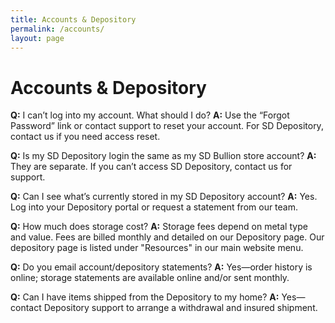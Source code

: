 ```yaml
---
title: Accounts & Depository
permalink: /accounts/
layout: page
---
```

# Accounts & Depository

**Q:** I can’t log into my account. What should I do?
**A:** Use the “Forgot Password” link or contact support to reset your account. For SD Depository, contact us if you need access reset.

**Q:** Is my SD Depository login the same as my SD Bullion store account?
**A:** They are separate. If you can’t access SD Depository, contact us for support.

**Q:** Can I see what’s currently stored in my SD Depository account?
**A:** Yes. Log into your Depository portal or request a statement from our team.

**Q:** How much does storage cost?
**A:** Storage fees depend on metal type and value. Fees are billed monthly and detailed on our Depository page. Our depository page is listed under "Resources" in our main website menu.

**Q:** Do you email account/depository statements?
**A:** Yes—order history is online; storage statements are available online and/or sent monthly.

**Q:** Can I have items shipped from the Depository to my home?
**A:** Yes—contact Depository support to arrange a withdrawal and insured shipment.
